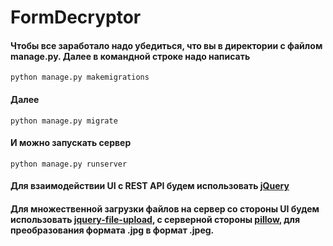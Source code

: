 # FormDecryptor
#### Чтобы все заработало надо убедиться, что вы в директории с файлом manage.py. Далее в командной строке надо написать 
```python manage.py makemigrations```
#### Далее
```python manage.py migrate```
#### И можно запускать сервер
```python manage.py runserver```
#### Для взаимодействии UI с REST API будем использовать [jQuery](https://github.com/jquery/jquery)
#### Для множественной загрузки файлов на сервер со стороны UI будем использовать [jquery-file-upload](https://github.com/blueimp/jQuery-File-Upload), с серверной стороны [pillow](https://github.com/python-pillow/Pillow), для преобразования формата .jpg в формат .jpeg.
